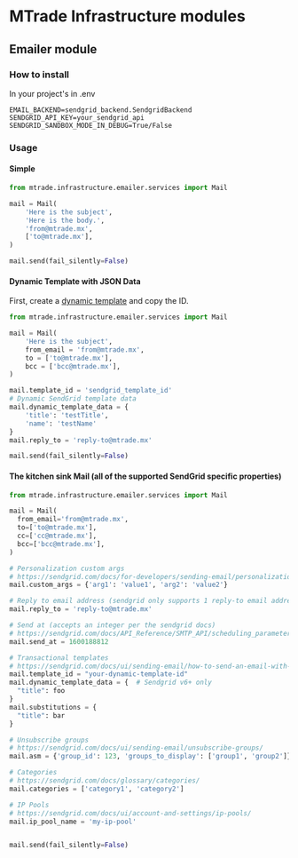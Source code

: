 # MTrade Infrastructure modules

## Emailer module
### How to install
In your project's in .env
```shell
EMAIL_BACKEND=sendgrid_backend.SendgridBackend
SENDGRID_API_KEY=your_sendgrid_api
SENDGRID_SANDBOX_MODE_IN_DEBUG=True/False
```

### Usage
#### Simple
```python
from mtrade.infrastructure.emailer.services import Mail

mail = Mail(
	'Here is the subject',
	'Here is the body.',
	'from@mtrade.mx',
	['to@mtrade.mx'],
)

mail.send(fail_silently=False)
```
#### Dynamic Template with JSON Data
First, create a [dynamic template](https://mc.sendgrid.com/dynamic-templates) and copy the ID.

```python
from mtrade.infrastructure.emailer.services import Mail

mail = Mail(
	'Here is the subject',
	from_email = 'from@mtrade.mx',
	to = ['to@mtrade.mx'],
	bcc = ['bcc@mtrade.mx'],
)

mail.template_id = 'sendgrid_template_id'
# Dynamic SendGrid template data
mail.dynamic_template_data = {
	'title': 'testTitle',
	'name': 'testName'
}
mail.reply_to = 'reply-to@mtrade.mx'

mail.send(fail_silently=False)
```

#### The kitchen sink Mail (all of the supported SendGrid specific properties)
```python
from mtrade.infrastructure.emailer.services import Mail

mail = Mail(
  from_email='from@mtrade.mx',
  to=['to@mtrade.mx'],
  cc=['cc@mtrade.mx'],
  bcc=['bcc@mtrade.mx'],
)

# Personalization custom args
# https://sendgrid.com/docs/for-developers/sending-email/personalizations/
mail.custom_args = {'arg1': 'value1', 'arg2': 'value2'}

# Reply to email address (sendgrid only supports 1 reply-to email address)
mail.reply_to = 'reply-to@mtrade.mx'

# Send at (accepts an integer per the sendgrid docs)
# https://sendgrid.com/docs/API_Reference/SMTP_API/scheduling_parameters.html#-Send-At
mail.send_at = 1600188812

# Transactional templates
# https://sendgrid.com/docs/ui/sending-email/how-to-send-an-email-with-dynamic-transactional-templates/
mail.template_id = "your-dynamic-template-id"
mail.dynamic_template_data = {  # Sendgrid v6+ only
  "title": foo
}
mail.substitutions = {
  "title": bar
}

# Unsubscribe groups
# https://sendgrid.com/docs/ui/sending-email/unsubscribe-groups/
mail.asm = {'group_id': 123, 'groups_to_display': ['group1', 'group2']}

# Categories
# https://sendgrid.com/docs/glossary/categories/
mail.categories = ['category1', 'category2']

# IP Pools
# https://sendgrid.com/docs/ui/account-and-settings/ip-pools/
mail.ip_pool_name = 'my-ip-pool'


mail.send(fail_silently=False)
```